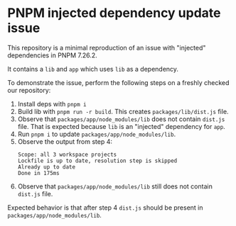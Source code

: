 # PNPM injected dependency update issue

This repository is a minimal reproduction of an issue with "injected" dependencies in PNPM 7.26.2.

It contains a `lib` and `app` which uses `lib` as a dependency.

To demonstrate the issue, perform the following steps on a freshly checked our repository:
1. Install deps with `pnpm i`
2. Build lib with `pnpm run -r build`. This creates `packages/lib/dist.js` file.
3. Observe that `packages/app/node_modules/lib` does not contain `dist.js` file. That is expected because `lib` is an "injected" dependency for `app`.
4. Run `pnpm i` to update `packages/app/node_modules/lib`.
5. Observe the output from step 4: 
   ```
   Scope: all 3 workspace projects
   Lockfile is up to date, resolution step is skipped
   Already up to date
   Done in 175ms
   ```
6. Observe that `packages/app/node_modules/lib` still does not contain `dist.js` file.

Expected behavior is that after step 4 `dist.js` should be present in `packages/app/node_modules/lib`.
